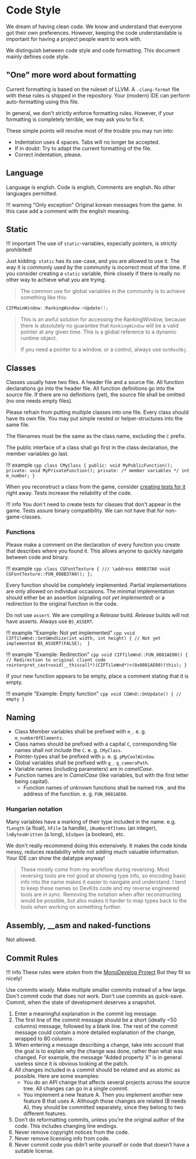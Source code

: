 # Code Style

We dream of having clean code. We know and understand that everyone got their own preferences. However, keeping the code
understandable is important for having a project people want to work with.

We distinguish between code style and code formatting. This document mainly defines code style.

## "One" more word about formatting

Current formatting is based on the ruleset of LLVM. A `.clang-format` file with these rules is shipped in the 
repository. Your (modern) IDE can perform auto-formatting using this file.

In general, we don't strictly enforce formatting rules. However, if your formatting is completely terrible, we may ask 
you to fix it.

These simple points will resolve most of the trouble you may run into:

* Indentation uses 4 spaces. Tabs will no longer be accepted.
* If in doubt: Try to adapt the current formatting of the file.
* Correct indentation, please.

## Language

Language is english. Code is english, Comments are english. No other languages permitted.

!!! warning "Only exception"
    Original korean messages from the game. In this case add a comment with the english meaning.


## Static

!!! important
    The use of `static`-variables, especially pointers, is strictly prohibited!

Just kidding. `static` has its use-case, and you are allowed to use it. The way it is commonly used by the community is
incorrect most of the time. If you consider creating a `static` variable, think closely if there is really no other way 
to achieve what you are trying.

> The common use for global variables in the community is to achieve something like this:
> 
```cpp
CIFMainWindow::RankingWindow->Update();
```
> This is an awful solution for accessing the RankingWindow, because there is absolutely no guarantee that 
> `RankingWindow` will be a valid pointer at any given time. This is a global reference to a dynamic runtime object.
> 
> If you need a pointer to a window, or a control, always use `GetResObj`.
> 


## Classes

Classes usually have two files. A header file and a source file. All function declarations go into the header 
file. All function definitions go into the source file. If there are no definitions (yet), the source file
shall be omitted (no one needs empty files).

Please refrain from putting multiple classes into one file. Every class should have its own file. You may put simple 
nested or helper-structures into the same file. 

The filenames must be the same as the class name, excluding the `C` prefix.

The public interface of a class shall go first in the class declaration, the member variables go last.

!!! example
    ```cpp
    class CMyClass {
    public:
        void MyPublicFunction();
    private:
        void MyPrivateFunction();
    private: /* member variables */
        int m_number;
    }
    ```

When you reconstruct a class from the game, consider [creating tests for it](advanced/creating-tests.md) 
right away. Tests increase the reliability of the code.

!!! info
    You don't need to create tests for classes that don't appear in the game. Tests assure binary compatibility. We can
    not have that for non-game-classes. 


### Functions

Please make a comment on the declaration of every function you create that describes where you found it. 
This allows anyone to quickly navigate between code and binary.


!!! example
    ```cpp
    class CGFontTexture {
        /// \address 008B37A0
        void CGFontTexture::FUN_008B37A0();
    };
    ```

Every function should be completely implemented. Partial implementations are only allowed on 
individual occasions. The minimal implementation should either be an 
assertion (signaling *not yet implemented*) or a redirection to the original function in the code.

Do not use `assert`. We are compiling a *Release* build. *Release* builds will not have asserts. Always use `BS_ASSERT`.

!!! example "Example: Not yet implemented"
    ```cpp
    void CIFTileWnd::SetGWndSize(int width, int height) {
        // Not yet implemented
	    BS_ASSERT(FALSE); 
    }
    ```

!!! example "Example: Redirection"
    ```cpp
    void CIFTileWnd::FUN_0081AE00() {
        // Redirection to original client code
        reinterpret_cast<void(__thiscall*)(CIFTileWnd*)>(0x0081AE00)(this);
    }
    ```

If your new function appears to be empty, place a comment stating that it is empty.

!!! example "Example: Empty function"
    ```cpp
    void CGWnd::OnUpdate() {
        // empty
    }
    ```

## Naming

* Class Member variables shall be prefixed with `m_`. e. g. `m_numberOfElements`.
* Class names should be prefixed with a capital `C`, corresponding file names shall not include the `C`. e. g. `CMyClass`.
* Pointer-types shall be prefixed with `p`. e. g. `pMyCoolWindow`.
* Global variables shall be prefixed with `g_`. `g_cameraPath`.
* Variable names (including parameters) are in *camelCase*.
* Function names are in *CamelCase* (like variables, but with the first letter being capital).
  * Function names of unknown functions shall be named `FUN_` and the address of the function. e. g. `FUN_0081AE00`.


### Hungarian notation

Many variables have a marking of their type included in the name. e.g. `fLength` (a float), `hFile` (a handle), 
`iNumberOfItems` (an integer), `lnBytesWritten` (a long), `bIsOpen` (a boolean), etc.

We don't really recommend doing this extensively. It makes the code kinda messy, reduces readability while not adding
much valuable information. Your IDE can show the datatype anyway!

> These mostly come from my workflow during reversing. Most reversing tools are not good at showing type info, so encoding
> basic info into the name makes it easier to navigate and understand. I tend to keep these names so DevKits code and my
> reverse engineered tools are *in sync*. Removing the notation when after reconstructing would be possible, but also 
> makes it harder to map types back to the tools when working on something further.   

## Assembly, __asm and naked-functions

Not allowed.


## Commit Rules

!!! info
    These rules were *stolen* from the [MonoDevelop Project](http://www.monodevelop.com/developers/)
    But they fit so nicely!

Use commits wisely. Make multiple smaller commits instead of a few large. Don't commit code that does not work. Don't 
use commits as quick-save. Commit, when the state of development deserves a snapshot.

1. Enter a meaningful explanation in the commit log message.
1. The first line of the commit message should be a short (ideally <50 columns) message, followed by a blank line. The rest of the commit message could contain a more detailed explanation of the change, wrapped to 80 columns.
1. When entering a message describing a change, take into account that the goal is to explain why the change was done, rather than what was changed. For example, the message “Added property X” is in general useless since it is obvious looking at the patch.
1. All changes included in a commit should be related and as atomic as possible. Here are some examples:
    * You do an API change that affects several projects across the source tree. All changes can go in a single commit.
    * You implement a new feature A. Then you implement another new feature B that uses A. Although those changes are related (B needs A), they should be committed separately, since they belong to two different features.
1. Don’t do reformatting commits, unless you’re the original author of the code. This includes changing line endings.
1. Never remove copyright notices from the code.
1. Never remove licensing info from code.
1. Never commit code you didn’t write yourself or code that doesn’t have a suitable license.
